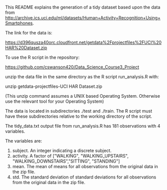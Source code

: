This README explains the generation of a tidy dataset based upon
the data from http://archive.ics.uci.edu/ml/datasets/Human+Activity+Recognition+Using+Smartphones.

The link for the data is:

https://d396qusza40orc.cloudfront.net/getdata%2Fprojectfiles%2FUCI%20HAR%20Dataset.zip 

To use the R script in the repository: 

https://github.com/cswanson420/Data_Science_Course3_Project

unzip the data file in the same directory as the R script run_analysis.R with:

unzip getdata-projectfiles-UCI HAR Dataset.zip

(This unzip command assumes a UNIX based Operating System. Otherwise use the relevant tool for your
Operating System)

The data is located in subdirectories ./test and ./train.
The R script must have these subdirectories relative to the working directory
of the script.

The tidy_data.txt output file from run_analysis.R has 181 observations with 4 variables.

The variables are:
1) subject. An integer indicating a discrete subject.
2) activity. A factor of ["WALKING", "WALKING_UPSTAIRS", "WALKING_DOWNSTAIRS","SITTING", "STANDING"]
3) mean. The mean of means for all observations from the original data in the zip file.
3) std. The standard deviation of standard deviations for all observations from the original data in the zip file.
